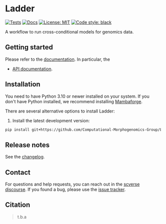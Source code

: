 # Ladder

<a href="https://github.com/Computational-Morphogenomics-Group/Ladder/actions/workflows/test.yml"><img alt="Tests" src="https://img.shields.io/github/actions/workflow/status/Computational-Morphogenomics-Group/Ladder/test.yaml?branch=main"></a>
<a href="https://ladder.readthedocs.io"><img alt="Docs" src="https://img.shields.io/readthedocs/Ladder"></a>
<a href="https://github.com/Computational-Morphogenomics-Group/ladder/blob/main/LICENSE"><img alt="License: MIT" src="https://black.readthedocs.io/en/stable/_static/license.svg"></a> <!-- Courtesy of black docs for now -->
<a href="https://github.com/psf/black"><img alt="Code style: black" src="https://img.shields.io/badge/code%20style-black-000000.svg"></a>

[badge-tests]: https://img.shields.io/github/actions/workflow/status/Computational-Morphogenomics-Group/Ladder/test.yaml?branch=main
[link-tests]: https://github.com/Computational-Morphogenomics-Group/Ladder/actions/workflows/test.yml
[badge-docs]: https://img.shields.io/readthedocs/Ladder
[link-docs]: https://ladder.readthedocs.io


A workflow to run cross-conditional  models for genomics data.

## Getting started

Please refer to the [documentation][link-docs]. In particular, the

-   [API documentation][link-api].

## Installation

You need to have Python 3.10 or newer installed on your system. If you don't have
Python installed, we recommend installing [Mambaforge](https://github.com/conda-forge/miniforge#mambaforge).

There are several alternative options to install Ladder:

<!--
1) Install the latest release of `Ladder` from [PyPI][link-pypi]:

```bash
pip install Ladder
```
-->

1. Install the latest development version:

```bash
pip install git+https://github.com/Computational-Morphogenomics-Group/Ladder.git@main
```

## Release notes

See the [changelog][changelog].

## Contact

For questions and help requests, you can reach out in the [scverse discourse][scverse-discourse].
If you found a bug, please use the [issue tracker][issue-tracker].

## Citation

> t.b.a

[scverse-discourse]: https://discourse.scverse.org/
[issue-tracker]: https://github.com/Computational-Morphogenomics-Group/Ladder/issues
[changelog]: https://ladder.readthedocs.io/latest/changelog.html
[link-api]: https://ladder.readthedocs.io/latest/api.html
[link-pypi]: https://pypi.org/project/ladder
